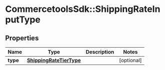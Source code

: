 # CommercetoolsSdk::ShippingRateInputType

## Properties
Name | Type | Description | Notes
------------ | ------------- | ------------- | -------------
**type** | [**ShippingRateTierType**](ShippingRateTierType.md) |  | [optional] 

